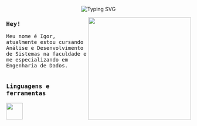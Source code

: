 <p align="center">
  <img src="https://readme-typing-svg.herokuapp.com?font=Fira+Code&size=24&duration=3000&pause=1000&color=2F80ED¢er=true&vCenter=true&width=450&lines=Hey!,+Me+Chamo+Igor!+💻...;Sou+Engenheiro+de+Dados+Júnior;Transformando+Dados+em+Valor" alt="Typing SVG" />
</p>


  <div>
  <img src='https://i.giphy.com/media/v1.Y2lkPTc5MGI3NjExdW90bmRrc2I5aXZjY3p5cXBxZGtrZmJtMGZjZGhkMXpvNzc0NnFoZSZlcD12MV9pbnRlcm5hbF9naWZfYnlfaWQmY3Q9cw/IUNycHoVqvLDowiiam/giphy.gif' width = 280 align = 'right'>
  </div>
<samp>
  <h3>Hey!</h3>
  <p>
    Meu nome é Igor, atualmente estou cursando Análise e Desenvolvimento de Sistemas na faculdade e me especializando em Engenharia de Dados.<br><br>
  </p>
  
  <h3>Linguagens e ferramentas</h3>

  <p align="left">
  <a href="https://skillicons.dev">
    <img height="45px" src="https://skillicons.dev/icons?i=py,git,docker,azure,mysql&theme=dark" />
  </a>
</p>
    
